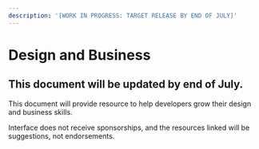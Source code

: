 ```yaml
---
description: '[WORK IN PROGRESS: TARGET RELEASE BY END OF JULY]'
---
```


# Design and Business

## This document will be updated by end of July.

This document will provide resource to help developers grow their design and business skills.

Interface does not receive sponsorships, and the resources linked will be suggestions, not endorsements.


